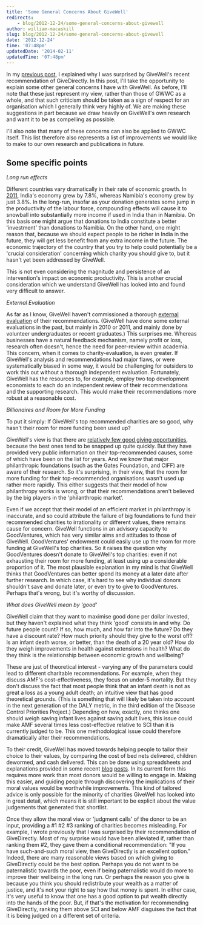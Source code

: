 ```yaml
---
title: 'Some General Concerns About GiveWell'
redirects:
    - blog/2012-12-24/some-general-concerns-about-givewell
author: william-macaskill
slug: blog/2012-12-24/some-general-concerns-about-givewell
date: '2012-12-24'
time: '07:48pm'
updatedDate: '2014-02-11'
updatedTime: '07:48pm'
---
```

In my [previous post](http://www.givingwhatwecan.org/blog/2012-11-30/givewell%E2%80%99s-recommendation-of-givedirectly), I explained why I was surprised by GiveWell's recent recommendation of GiveDirectly. In this post, I'll take the opportunity to explain some other general concerns I have with GiveWell. As before, I'll note that these just represent my view, rather than those of GWWC as a whole, and that such criticism should be taken as a sign of respect for an organisation which I generally think very highly of. We are making these suggestions in part because we draw heavily on GiveWell's own research and want it to be as compelling as possible.

I'll also note that many of these concerns can also be applied to GWWC itself. This list therefore also represents a list of improvements we would like to make to our own research and publications in future.

## Some specific points

_Long run effects_

Different countries vary dramatically in their rate of economic growth. In [2011](https://www.cia.gov/library/publications/the-world-factbook/fields/2003.html?countryName=World&countryCode=xx&regionCode=oc&), India's economy grew by 7.8%, whereas Namibia's economy grew by just 3.8%. In the long-run, insofar as your donation generates some jump in the productivity of the labour force, compounding effects will cause it to snowball into substantially more income if used in India than in Namibia. On this basis one might argue that donations to India constitute a better 'investment' than donations to Namibia. On the other hand, one might reason that, because we should expect people to be richer in India in the future, they will get less benefit from any extra income in the future. The economic trajectory of the country that you try to help could potentially be a 'crucial consideration' concerning which charity you should give to, but it hasn't yet been addressed by GiveWell.

This is not even considering the magnitude and persistence of an intervention's impact on economic productivity. This is another crucial consideration which we understand GiveWell has looked into and found very difficult to answer.

_External Evaluation_

As far as I know, GiveWell haven't commissioned a thorough [external evaluation](http://www.givewell.org/about/self-evaluation) of their recommendations. (GiveWell have done some external evaluations in the past, but mainly in 2010 or 2011, and mainly done by volunteer undergraduates or recent graduates.) This surprises me. Whereas businesses have a natural feedback mechanism, namely profit or loss, research often doesn't, hence the need for peer-review within academia. This concern, when it comes to charity-evaluation, is even greater. If GiveWell's analysis and recommendations had major flaws, or were systematically biased in some way, it would be challenging for outsiders to work this out without a thorough independent evaluation. Fortunately, GiveWell has the resources to, for example, employ two top development economists to each do an independent review of their recommendations and the supporting research. This would make their recommendations more robust at a reasonable cost.

_Billionaires and Room for More Funding_

To put it simply: If GiveWell's top recommended charities are so good, why hasn't their room for more funding been used up?

GiveWell's view is that there are [relatively few good giving opportunities](http://blog.givewell.org/2011/06/11/why-we-should-expect-good-giving-to-be-hard/), because the best ones tend to be snapped up quite quickly. But they have provided very public information on their top-recommended causes, some of which have been on the list for years. And we know that major philanthropic foundations (such as the Gates Foundation, and CIFF) are aware of their research. So it's surprising, in their view, that the room for more funding for their top-recommended organisations wasn't used up rather more rapidly. This either suggests that their model of how philanthropy works is wrong, or that their recommendations aren't believed by the big players in the 'philanthropic market'.

Even if we accept that their model of an efficient market in philanthropy is inaccurate, and so could attribute the failure of big foundations to fund their recommended charities to irrationality or different values, there remains cause for concern. GiveWell functions in an advisory capacity to GoodVentures, which has very similar aims and attitudes to those of GiveWell. GoodVentures' endowment could easily use up the room for more funding at GiveWell's top charities. So it raises the question why GoodVentures doesn't donate to GiveWell's top charities: even if not exhausting their room for more funding, at least using up a considerable proportion of it. The most plausible explanation in my mind is that GiveWell thinks that GoodVentures can better spend its money at a later date after further research. In which case, it's hard to see why individual donors shouldn't save and donate later, or even try to give to GoodVentures. Perhaps that's wrong, but it's worthy of discussion.

_What does GiveWell mean by 'good'_

GiveWell claim that they want to maximise good done per dollar invested, but they haven't explained what they think 'good' consists in and why. Do future people count? If so, how much, and how far into the future? Do they have a discount rate? How much priority should they give to the worst off? Is an infant death worse, or better, than the death of a 20 year old? How do they weigh improvements in health against extensions in health? What do they think is the relationship between economic growth and wellbeing?

These are just of theoretical interest - varying any of the parameters could lead to different charitable recommendations. For example, when they discuss AMF's cost-effectiveness, they focus on under-5 mortality. But they don't discuss the fact that most people think that an infant death is not as great a loss as a young adult death; an intuitive view that has good theoretical grounds. (This is something that will likely be taken into account in the next generation of the DALY metric, in the third edition of the Disease Control Priorities Project.) Depending on how, exactly, one thinks one should weigh saving infant lives against saving adult lives, this issue could make AMF several times less cost-effective relative to SCI than it is currently judged to be. This one methodological issue could therefore dramatically alter their recommendations.

To their credit, GiveWell has moved towards helping people to tailor their choice to their values, by comparing the cost of bed nets delivered, children dewormed, and cash delivered. This can be done using spreadsheets and explanations provided in some recent [blog](http://blog.givewell.org/2012/11/26/our-top-charities-for-the-2012-giving-season/) [posts](http://blog.givewell.org/2012/12/19/cost-effectiveness-of-nets-vs-deworming-vs-cash-transfers/). In its current form this requires more work than most donors would be willing to engage in. Making this easier, and guiding people through discovering the implications of their moral values would be worthwhile improvements. This kind of tailored advice is only possible for the minority of charities GiveWell has looked into in great detail, which means it is still important to be explicit about the value judgements that generated that shortlist.

Once they allow the moral view or 'judgment calls' of the donor to be an input, providing a #1 #2 #3 ranking of charities becomes misleading. For example, I wrote previously that I was surprised by their recommendation of GiveDirectly. Most of my surprise would have been alleviated if, rather than ranking them #2, they gave them a conditional recommendation: "If you have such-and-such moral view, then GiveDirectly is an excellent option." Indeed, there are many reasonable views based on which giving to GiveDirectly could be the best option. Perhaps you do not want to be paternalistic towards the poor, even if being paternalistic would do more to improve their wellbeing in the long run. Or perhaps the reason you give is because you think you should redistribute your wealth as a matter of justice, and it's not your right to say how that money is spent. In either case, it's very useful to know that one has a good option to put wealth directly into the hands of the poor. But, if that's the motivation for recommending GiveDirectly, ranking them above SCI and below AMF disguises the fact that it is being judged on a different set of criteria.